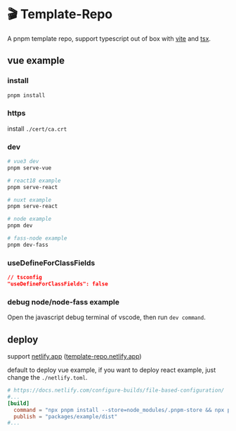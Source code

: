 # 🎬 Template-Repo

A pnpm template repo, support typescript out of box with [vite](https://github.com/vitejs/vite) and [tsx](https://github.com/esbuild-kit/tsx).

## vue example

### install

```sh
pnpm install
```

### https

install `./cert/ca.crt`

### dev

```sh
# vue3 dev
pnpm serve-vue

# react18 example
pnpm serve-react

# nuxt example
pnpm serve-react

# node example
pnpm dev

# fass-node example
pnpm dev-fass
```

### useDefineForClassFields
```json
// tsconfig
"useDefineForClassFields": false
```

### debug node/node-fass example

Open the javascript debug terminal of vscode, then run `dev command`.

## deploy

support [netlify.app](https://netlify.app) ([template-repo.netlify.app](https://template-repo.netlify.app))

default to deploy vue example, if you want to deploy react example, just change the `./netlify.toml`.

```toml
# https://docs.netlify.com/configure-builds/file-based-configuration/
#...
[build]
  command = "npx pnpm install --store=node_modules/.pnpm-store && npx pnpm build"
  publish = "packages/example/dist"
#...
```

